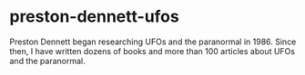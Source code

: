 # preston-dennett-ufos
Preston Dennett began researching UFOs and the paranormal in 1986. Since then, I have written dozens of books and more than 100 articles about UFOs and the paranormal.
